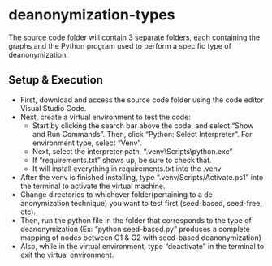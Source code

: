# deanonymization-types
The source code folder will contain 3 separate folders, each containing the graphs and the Python program used to perform a specific type of deanonymization.
## Setup & Execution
- First, download and access the source code folder using the code editor Visual Studio Code.
- Next, create a virtual environment to test the code:
  - Start by clicking the search bar above the code, and select “Show and Run Commands”. Then, click “Python: Select Interpreter”. For environment type, select “Venv”.
  - Next, select the interpreter path, “\.venv\Scripts\python.exe”
  - If “requirements.txt” shows up, be sure to check that.
  - It will install everything in requirements.txt into the .venv
- After the venv is finished installing, type “.venv/Scripts/Activate.ps1” into the terminal to activate the virtual machine. 
- Change directories to whichever folder(pertaining to a de-anonymization technique) you want to test first (seed-based, seed-free, etc). 
- Then, run the python file in the folder that corresponds to the type of deanonymization (Ex: “python seed-based.py” produces a complete mapping of nodes between G1 & G2 with seed-based deanonymization) 
- Also, while in the virtual environment, type “deactivate” in the terminal to exit the virtual environment.


